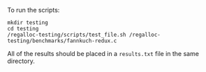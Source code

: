 To run the scripts:

```
mkdir testing
cd testing
/regalloc-testing/scripts/test_file.sh /regalloc-testing/benchmarks/fannkuch-redux.c
```

All of the results should be placed in a `results.txt` file in the same directory.
